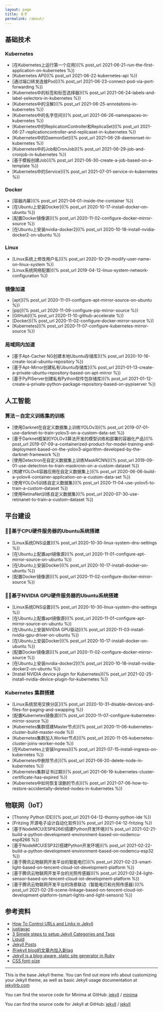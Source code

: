 ```yaml
---
layout: page
title: 关于
permalink: /about/
---
```


## 基础技术
### Kubernetes
* [在Kubernetes上运行第一个应用]({% post_url 2021-06-21-run-the-first-application-on-kubernetes %})
* [Kubernetes API]({% post_url 2021-06-22-kubernetes-api %})
* [通过端口转发连接Pod]({% post_url 2021-06-23-connect-pod-via-port-forwarding %})
* [Kubernetes中的标签和标签选择器]({% post_url 2021-06-24-labels-and-label-selectors-in-kubernetes %})
* [Kubernetes中的注解]({% post_url 2021-06-25-annotations-in-kubernetes %})
* [Kubernetes中的名字空间]({% post_url 2021-06-26-namespaces-in-kubernetes %})
* [Kubernetes中的ReplicationController和ReplicaSet]({% post_url 2021-06-27-replicationcontroller-and-replicaset-in-kubernetes %})
* [Kubernetes中的DaemonSet]({% post_url 2021-06-28-daemonset-in-kubernetes %})
* [Kubernetes中的Job和CronJob]({% post_url 2021-06-29-job-and-cronjob-in-kubernetes %})
* [基于模板创建Job]({% post_url 2021-06-30-create-a-job-based-on-a-template %})
* [Kubernetes中的Service]({% post_url 2021-07-01-service-in-kubernetes %})

### Docker
* [容器内幕]({% post_url 2021-04-01-inside-the-container %})
* [在Ubuntu上安装Docker]({% post_url 2020-10-17-install-docker-on-ubuntu %})
* [配置Docker镜像源]({% post_url 2020-11-02-configure-docker-mirror-source %})
* [在Ubuntu上安装nvidia-docker2]({% post_url 2020-10-18-install-nvidia-docker2-on-ubuntu %})

### Linux
* [Linux系统上修改用户名]({% post_url 2020-10-29-modify-user-name-on-linux-system %})
* [Linux系统网络配置]({% post_url 2019-04-12-linux-system-network-configuration %})

### 镜像加速
* [apt]({% post_url 2020-11-01-configure-apt-mirror-source-on-ubuntu %})
* [pip]({% post_url 2020-11-09-configure-pip-mirror-source %})
* [GitHub]({% post_url 2020-11-10-github-accelerate %})
* [Docker]({% post_url 2020-11-02-configure-docker-mirror-source %})
* [Kubernetes]({% post_url 2020-11-07-configure-kubernetes-mirror-source %})

### 局域网内加速
* [基于Apt-Cacher NG创建本地Ubuntu存储库]({% post_url 2020-10-16-create-local-ubuntu-repository %})
* [基于Apt-Mirror创建私有Ubuntu存储库]({% post_url 2021-01-13-create-a-private-ubuntu-repository-based-on-apt-mirror %})
* [基于PyPIServer创建私有Python软件包存储库]({% post_url 2021-01-12-create-a-private-python-package-repository-based-on-pypiserver %})

## 人工智能
### 算法－自定义训练集的训练
* [使用Darknet在自定义数据集上训练YOLOv3]({% post_url 2019-07-01-use-darknet-to-train-yolov3-on-a-custom-data-set %})
* [基于Darknet框架的YOLOv3算法开发的模型训练和部署的容器化产品]({% post_url 2019-07-09-a-containerized-product-for-model-training-and-deployment-based-on-the-yolov3-algorithm-developed-by-the-darknet-framework %})
* [使用Detectron在自定义数据集上训练MaskRCNN]({% post_url 2019-09-01-use-detectron-to-train-maskrcnn-on-a-custom-dataset %})
* [构建YOLOv4容器应用在自定义数据集上]({% post_url 2020-06-06-build-a-yolov4-container-application-on-a-custom-data-set %})
* [使用YOLOv5训练自定义数据集]({% post_url 2020-11-04-use-yolov5-to-train-a-custom-dataset %})
* [使用RetinaNet训练自定义数据集]({% post_url 2020-07-30-use-retinanet-to-train-a-custom-dataset %})

## 平台建设
### 基于CPU硬件服务器的Ubuntu系统搭建
* [Linux系统DNS设置]({% post_url 2020-10-30-linux-system-dns-settings %})
* [在Ubuntu上配置apt镜像源]({% post_url 2020-11-01-configure-apt-mirror-source-on-ubuntu %})
* [在Ubuntu上安装Docker]({% post_url 2020-10-17-install-docker-on-ubuntu %})
* [配置Docker镜像源]({% post_url 2020-11-02-configure-docker-mirror-source %})

### 基于NVIDIA GPU硬件服务器的Ubuntu系统搭建
* [Linux系统DNS设置]({% post_url 2020-10-30-linux-system-dns-settings %})
* [在Ubuntu上配置apt镜像源]({% post_url 2020-11-01-configure-apt-mirror-source-on-ubuntu %})
* [在Ubuntu上安装NVIDIA GPU驱动]({% post_url 2020-11-03-install-nvidia-gpu-driver-on-ubuntu %})
* [在Ubuntu上安装Docker]({% post_url 2020-10-17-install-docker-on-ubuntu %})
* [配置Docker镜像源]({% post_url 2020-11-02-configure-docker-mirror-source %})
* [在Ubuntu上安装nvidia-docker2]({% post_url 2020-10-18-install-nvidia-docker2-on-ubuntu %})
* [Install NVIDIA device plugin for Kubernetes]({% post_url 2021-02-25-install-nvidia-device-plugin-for-kubernetes %})

### Kubernetes 集群搭建
* [Linux系统禁用交换分区]({% post_url 2020-10-31-disable-devices-and-files-for-paging-and-swapping %})
* [配置Kubernetes镜像源]({% post_url 2020-11-07-configure-kubernetes-mirror-source %})
* [Kubernetes集群搭建Master节点]({% post_url 2020-11-06-kubernetes-cluster-build-master-node %})
* [Kubernetes集群加入Worker节点]({% post_url 2020-11-05-kubernetes-cluster-joins-worker-node %})
* [在Kubernetes上安装Ingress]({% post_url 2021-07-15-install-ingress-on-kubernetes %})
* [Kubernetes中删除节点]({% post_url 2021-06-20-delete-node-in-kubernetes %})
* [Kubernetes集群证书过期]({% post_url 2021-06-19-kubernetes-cluster-certificate-has-expired %})
* [Kubernetes中如何恢复误删的节点]({% post_url 2021-07-06-how-to-restore-accidentally-deleted-nodes-in-kubernetes %})

## 物联网（IoT）
* [Thonny Python IDE]({% post_url 2021-04-12-thonny-python-ide %})
* [Fritzing 开源电子设计自动化软件]({% post_url 2021-04-12-fritzing %})
* [基于NodeMCU(ESP8266)搭建Python开发环境]({% post_url 2021-02-21-build-a-python-development-environment-based-on-nodemcu-esp8266 %})
* [基于NodeMCU(ESP32)搭建Python开发环境]({% post_url 2021-02-22-build-a-python-development-environment-based-on-nodemcu-esp32 %})
* [基于腾讯云物联网开发平台的智能电灯]({% post_url 2021-02-23-smart-light-based-on-tencent-cloud-iot-development-platform %})
* [基于腾讯云物联网开发平台的光照传感器]({% post_url 2021-02-24-light-sensor-based-on-tencent-cloud-iot-development-platform %})
* [基于腾讯云物联网开发平台的场景联动（智能电灯和光照传感器）]({% post_url 2021-02-26-scene-linkage-based-on-tencent-cloud-iot-development-platform-(smart-lights-and-light-sensors) %})

## 参考资料
* [How To Control URLs and Links in Jekyll](https://www.digitalocean.com/community/tutorials/how-to-control-urls-and-links-in-jekyll)
* [justjavac](https://justjavac.com/tags.html)
* [3 Simple steps to setup Jekyll Categories and Tags](https://blog.webjeda.com/jekyll-categories/)
* [Liquid](https://shopify.github.io/liquid/)
* [Jekyll Posts](https://jekyllrb.com/docs/posts/)
* [在jekyll blog的文章內加入新tag](https://ithelp.ithome.com.tw/articles/10210700)
* [Jekyll is a blog-aware, static site generator in Ruby](https://gitter.im/jekyll/jekyll?at=5a59fe2b290a1f4561839b91)
* [CSS font-size](https://developer.mozilla.org/zh-CN/docs/Web/CSS/font-size)

---

This is the base Jekyll theme. You can find out more info about customizing your Jekyll theme, as well as basic Jekyll usage documentation at [jekyllrb.com](https://jekyllrb.com/)

You can find the source code for Minima at GitHub:
[jekyll][jekyll-organization] /
[minima](https://github.com/jekyll/minima)

You can find the source code for Jekyll at GitHub:
[jekyll][jekyll-organization] /
[jekyll](https://github.com/jekyll/jekyll)


[jekyll-organization]: https://github.com/jekyll
